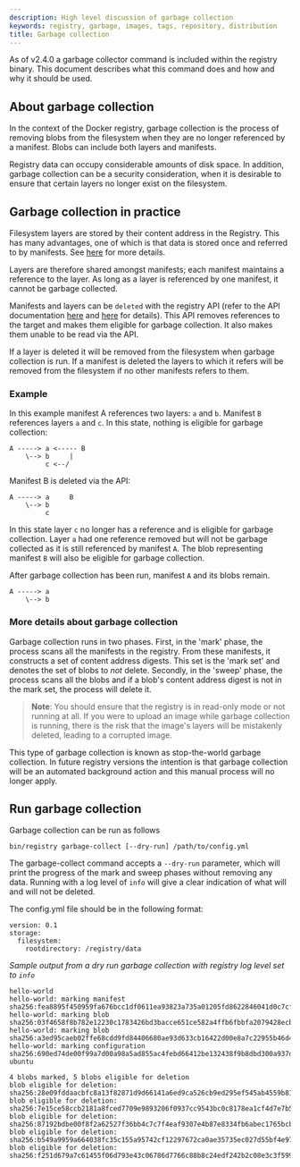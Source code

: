 ```yaml
---
description: High level discussion of garbage collection
keywords: registry, garbage, images, tags, repository, distribution
title: Garbage collection
---
```

As of v2.4.0 a garbage collector command is included within the registry binary. This document describes what this command does and how and why it should be used.

## About garbage collection

In the context of the Docker registry, garbage collection is the process of removing blobs from the filesystem when they are no longer referenced by a manifest. Blobs can include both layers and manifests.

Registry data can occupy considerable amounts of disk space. In addition, garbage collection can be a security consideration, when it is desirable to ensure that certain layers no longer exist on the filesystem.

## Garbage collection in practice

Filesystem layers are stored by their content address in the Registry. This has many advantages, one of which is that data is stored once and referred to by manifests. See [here](compatibility.md#content-addressable-storage-cas) for more details.

Layers are therefore shared amongst manifests; each manifest maintains a reference to the layer. As long as a layer is referenced by one manifest, it cannot be garbage collected.

Manifests and layers can be `deleted` with the registry API (refer to the API documentation [here](spec/api.md#deleting-a-layer) and [here](spec/api.md#deleting-an-image) for details). This API removes references to the target and makes them eligible for garbage collection. It also makes them unable to be read via the API.

If a layer is deleted it will be removed from the filesystem when garbage collection is run. If a manifest is deleted the layers to which it refers will be removed from the filesystem if no other manifests refers to them.

### Example

In this example manifest A references two layers: `a` and `b`. Manifest `B` references layers `a` and `c`. In this state, nothing is eligible for garbage collection:

    A -----> a <----- B
        \--> b     |
             c <--/
    

Manifest B is deleted via the API:

    A -----> a     B
        \--> b
             c
    

In this state layer `c` no longer has a reference and is eligible for garbage collection. Layer `a` had one reference removed but will not be garbage collected as it is still referenced by manifest `A`. The blob representing manifest `B` will also be eligible for garbage collection.

After garbage collection has been run, manifest `A` and its blobs remain.

    A -----> a
        \--> b
    

### More details about garbage collection

Garbage collection runs in two phases. First, in the 'mark' phase, the process scans all the manifests in the registry. From these manifests, it constructs a set of content address digests. This set is the 'mark set' and denotes the set of blobs to *not* delete. Secondly, in the 'sweep' phase, the process scans all the blobs and if a blob's content address digest is not in the mark set, the process will delete it.

> **Note**: You should ensure that the registry is in read-only mode or not running at all. If you were to upload an image while garbage collection is running, there is the risk that the image's layers will be mistakenly deleted, leading to a corrupted image.

This type of garbage collection is known as stop-the-world garbage collection. In future registry versions the intention is that garbage collection will be an automated background action and this manual process will no longer apply.

## Run garbage collection

Garbage collection can be run as follows

`bin/registry garbage-collect [--dry-run] /path/to/config.yml`

The garbage-collect command accepts a `--dry-run` parameter, which will print the progress of the mark and sweep phases without removing any data. Running with a log level of `info` will give a clear indication of what will and will not be deleted.

The config.yml file should be in the following format:

    version: 0.1
    storage:
      filesystem:
        rootdirectory: /registry/data
    

*Sample output from a dry run garbage collection with registry log level set to `info`*

    hello-world
    hello-world: marking manifest sha256:fea8895f450959fa676bcc1df0611ea93823a735a01205fd8622846041d0c7cf
    hello-world: marking blob sha256:03f4658f8b782e12230c1783426bd3bacce651ce582a4ffb6fbbfa2079428ecb
    hello-world: marking blob sha256:a3ed95caeb02ffe68cdd9fd84406680ae93d633cb16422d00e8a7c22955b46d4
    hello-world: marking configuration sha256:690ed74de00f99a7d00a98a5ad855ac4febd66412be132438f9b8dbd300a937d
    ubuntu
    
    4 blobs marked, 5 blobs eligible for deletion
    blob eligible for deletion: sha256:28e09fddaacbfc8a13f82871d9d66141a6ed9ca526cb9ed295ef545ab4559b81
    blob eligible for deletion: sha256:7e15ce58ccb2181a8fced7709e9893206f0937cc9543bc0c8178ea1cf4d7e7b5
    blob eligible for deletion: sha256:87192bdbe00f8f2a62527f36bb4c7c7f4eaf9307e4b87e8334fb6abec1765bcb
    blob eligible for deletion: sha256:b549a9959a664038fc35c155a95742cf12297672ca0ae35735ec027d55bf4e97
    blob eligible for deletion: sha256:f251d679a7c61455f06d793e43c06786d7766c88b8c24edf242b2c08e3c3f599